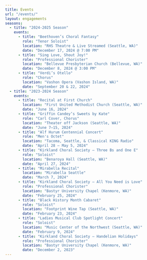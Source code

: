 ```yaml
---
title: Events
url: "/events/"
layout: engagements
seasons:
  - title: "2024-2025 Season"
    events:
      - title: "Beethoven’s Choral Fantasy"
        role: "Tenor Soloist"
        location: "RHS Theatre & Live Streamed (Seattle, WA)"
        date: "December 17, 2024 @ 7:00 PM"
      - title: "Sing Love, Shout Joy!"
        role: "Professional Chorister"
        location: "Bellevue Presbyterian Church (Bellevue, WA)"
        date: "December 8, 2024 @ 3:00 PM"
      - title: "Verdi’s Otello"
        role: "Chorus"
        location: "Vashon Opera (Vashon Island, WA)"
        date: "September 20 & 22, 2024"
  - title: "2023-2024 Season"
    events:
      - title: "Recital at First Church"
        location: "First United Methodist Church (Seattle, WA)"
        date: "June 16, 2024"
      - title: "Griffin Candey’s Sweets by Kate"
        role: "Carl Cover, Chorus"
        location: "Theater off Jackson (Seattle, WA)"
        date: "June 7–15, 2024"
      - title: "Alf Hurum Centennial Concert"
        role: "Men's Octet"
        location: "Tacoma, Seattle, & Classical KING Radio"
        date: "April 28 – May 5, 2024"
      - title: "Kirkland Choral Society – Three Bs and One E"
        role: "Soloist"
        location: "Benaroya Hall (Seattle, WA)"
        date: "April 27, 2024"
      - title: "Mirabella Recital"
        location: "Mirabella Seattle"
        date: "March 7, 2024"
      - title: "Kirkland Choral Society – All You Need is Love"
        role: "Professional Chorister"
        location: "Bastyr University Chapel (Kenmore, WA)"
        date: "February 25, 2024"
      - title: "Black History Month Cabaret"
        role: "Soloist"
        location: "Footprint Wine Tap (Seattle, WA)"
        date: "February 23, 2024"
      - title: "Ladies Musical Club Spotlight Concert"
        role: "Soloist"
        location: "Music Center of the Northwest (Seattle, WA)"
        date: "February 9, 2024"
      - title: "Kirkland Choral Society – Handelian Holidays"
        role: "Professional Chorister"
        location: "Bastyr University Chapel (Kenmore, WA)"
        date: "December 2, 2023"
---
```

